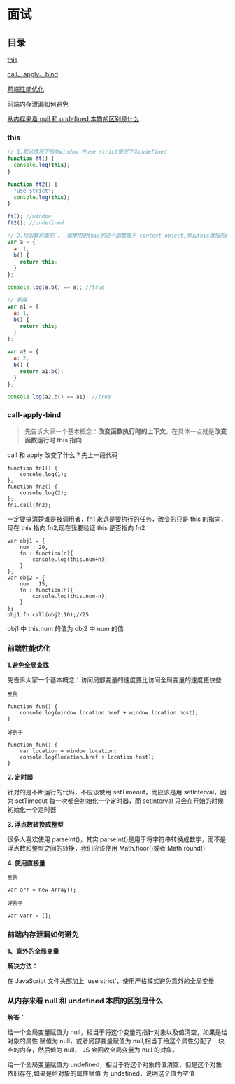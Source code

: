 # 面试

## 目录

[this](#this)

[call、apply、bind](#call-apply-bind)

[前端性能优化](#前端性能优化)

[前端内存泄漏如何避免](#前端内存泄漏如何避免)

[从内存来看 null 和 undefined 本质的区别是什么](#从内存来看null和undefined本质的区别是什么)

### this

```javascript
// 1.默认情况下指向window 在use strict情况下为undefined
function ft() {
  console.log(this);
}

function ft2() {
  "use strict";
  console.log(this);
}

ft(); //window
ft2(); //undefined
```

```javascript
// 2.找函数前面的`.` 如果用到this的这个函数属于 context object,那么this就指向context object
var a = {
  a: 1,
  b() {
    return this;
  }
};

console.log(a.b() == a); //true

// 拓展
var a1 = {
  a: 1,
  b() {
    return this;
  }
};

var a2 = {
  a: 2,
  b() {
    return a1.b();
  }
};

console.log(a2.b() == a1); //true
```

### call-apply-bind

> 先告诉大家一个基本概念：**改变函数执行时的上下文**，在具体一点就是**改变函数运行时 this 指向**

call 和 apply 改变了什么？先上一段代码

```
function fn1() {
    console.log(1);
};
function fn2() {
    console.log(2);
};
fn1.call(fn2);
```

一定要搞清楚谁是被调用者，fn1 永远是要执行的任务，改变的只是 this 的指向，现在 this 指向 fn2,现在我要验证 this 是否指向 fn2

```
var obj1 = {
    num : 20,
    fn : function(n){
        console.log(this.num+n);
    }
};
var obj2 = {
    num : 15,
    fn : function(n){
        console.log(this.num-n);
    }
};
obj1.fn.call(obj2,10);//25
```

obj1 中 this.num 的值为 obj2 中 num 的值

### 前端性能优化


**1.避免全局查找**

先告诉大家一个基本概念：访问局部变量的速度要比访问全局变量的速度更快些

`反例`

```
function fun() {
    console.log(window.location.href + window.location.host);
}
```

`好例子`

```
function fun() {
    var location = window.location;
    console.log(location.href + location.host);
}
```

**2. 定时器**

针对的是不断运行的代码，不应该使用 setTimeout，而应该是用 setInterval，因为 setTimeout 每一次都会初始化一个定时器，而 setInterval 只会在开始的时候初始化一个定时器

**3. 浮点数转换成整型**

很多人喜欢使用 parseInt()，其实 parseInt()是用于将字符串转换成数字，而不是浮点数和整型之间的转换，我们应该使用 Math.floor()或者 Math.round()

**4. 使用直接量**

`反例`

    var arr = new Array();

`好例子`

    var varr = [];

### 前端内存泄漏如何避免

**1、意外的全局变量**

**解决方法：**

在 JavaScript 文件头部加上 'use strict'，使用严格模式避免意外的全局变量

### 从内存来看 null 和 undefined 本质的区别是什么

**解答**：

给一个全局变量赋值为 null，相当于将这个变量的指针对象以及值清空，如果是给对象的属性 赋值为 null，或者局部变量赋值为 null,相当于给这个属性分配了一块空的内存，然后值为 null， JS 会回收全局变量为 null 的对象。

给一个全局变量赋值为 undefined，相当于将这个对象的值清空，但是这个对象依旧存在,如果是给对象的属性赋值 为 undefined，说明这个值为空值
